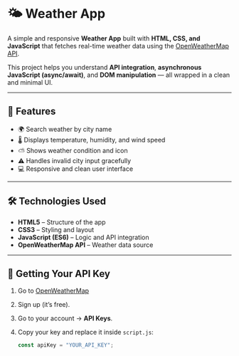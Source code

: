 # 🌤 Weather App

A simple and responsive **Weather App** built with **HTML, CSS, and JavaScript** that fetches real-time weather data using the [OpenWeatherMap API](https://openweathermap.org/api).  

This project helps you understand **API integration**, **asynchronous JavaScript (async/await)**, and **DOM manipulation** — all wrapped in a clean and minimal UI.

---



## 🚀 Features

- 🌍 Search weather by city name  
- 🌡️ Displays temperature, humidity, and wind speed  
- ⛅ Shows weather condition and icon  
- ⚠️ Handles invalid city input gracefully  
- 💻 Responsive and clean user interface  

---

## 🛠️ Technologies Used

- **HTML5** – Structure of the app  
- **CSS3** – Styling and layout  
- **JavaScript (ES6)** – Logic and API integration  
- **OpenWeatherMap API** – Weather data source  

---

## 🔑 Getting Your API Key

1. Go to [OpenWeatherMap](https://openweathermap.org/api)  
2. Sign up (it’s free).  
3. Go to your account → **API Keys**.  
4. Copy your key and replace it inside `script.js`:

   ```js
   const apiKey = "YOUR_API_KEY";

